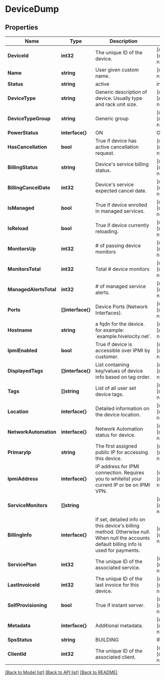 # DeviceDump

## Properties
Name | Type | Description | Notes
------------ | ------------- | ------------- | -------------
**DeviceId** | **int32** | The unique ID of the device. | [optional] [default to null]
**Name** | **string** | User given custom name. | [default to null]
**Status** | **string** | active|inactive | [optional] [default to null]
**DeviceType** | **string** | Generic description of device. Usually type and rack unit size. | [optional] [default to null]
**DeviceTypeGroup** | **string** | Generic group | [optional] [default to null]
**PowerStatus** | **interface{}** | ON|OFF | [optional] [default to null]
**HasCancellation** | **bool** | True if device has active cancellation request. | [optional] [default to null]
**BillingStatus** | **string** | Device&#39;s service billing status. | [optional] [default to null]
**BillingCancelDate** | **int32** | Device&#39;s service expected cancel date. | [optional] [default to null]
**IsManaged** | **bool** | True if device enrolled in managed services. | [optional] [default to null]
**IsReload** | **bool** | True if device currently reloading. | [optional] [default to null]
**MonitorsUp** | **int32** | # of passing device monitors | [optional] [default to null]
**MonitorsTotal** | **int32** | Total # device monitors | [optional] [default to null]
**ManagedAlertsTotal** | **int32** | # of managed service alerts. | [optional] [default to null]
**Ports** | **[]interface{}** | Device Ports (Network Interfaces). | [optional] [default to null]
**Hostname** | **string** | a fqdn for the device. for example: &#x60;example.hivelocity.net&#x60;. | [optional] [default to null]
**IpmiEnabled** | **bool** | True if device is accessible over IPMI by customer. | [optional] [default to null]
**DisplayedTags** | **[]interface{}** | List containing key/values of device info based on tag order. | [optional] [default to null]
**Tags** | **[]string** | List of all user set device tags. | [optional] [default to null]
**Location** | **interface{}** | Detailed information on the device location. | [optional] [default to null]
**NetworkAutomation** | **interface{}** | Network Automation status for device. | [optional] [default to null]
**PrimaryIp** | **string** | The first assigned public IP for accessing this device. | [optional] [default to null]
**IpmiAddress** | **interface{}** | IP address for IPMI connection. Requires you to whitelist your current IP or be on IPMI VPN. | [optional] [default to null]
**ServiceMonitors** | **[]string** |  | [optional] [default to null]
**BillingInfo** | **interface{}** | If set, detailed info on this device&#39;s billing method. Otherwise null. When null the accounts default billing info is used for payments. | [optional] [default to null]
**ServicePlan** | **int32** | The unique ID of the associated service. | [optional] [default to null]
**LastInvoiceId** | **int32** | The unique ID of the last invoice for this device. | [optional] [default to null]
**SelfProvisioning** | **bool** | True if instant server. | [optional] [default to null]
**Metadata** | **interface{}** | Additional metadata. | [optional] [default to null]
**SpsStatus** | **string** | BUILDING|IPMI_READY|PROVISIONABLE|RESERVED|WAIT_FOR_PXE|PROVISION_STARTED|PROVISION_WAIT_FOR_ADDONS|PROVISION_FINISHED|WAIT_TO_COMPLETE_ORDER|WAIT_TO_ASSIGN_SERVICE|WAIT_FOR_HARDWARE_SCAN|IN_USE|RELOADING|DEVICE_READY_TO_TEST|DEVICE_READY_TO_WIPE|DEVICE_READY_TO_UPGRADE_FIRMWARE|FAILED|CLEANUP_MOVE_TO_FAILED|IN_REVIEW|READY_FOR_MIGRATION | [optional] [default to null]
**ClientId** | **int32** | The unique ID of the associated client. | [optional] [default to null]

[[Back to Model list]](../README.md#documentation-for-models) [[Back to API list]](../README.md#documentation-for-api-endpoints) [[Back to README]](../README.md)


